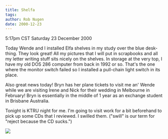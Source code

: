 ```yaml
---
title: Shelfa
tags: 
author: Rob Nugen
date: 2000-12-23
---
```


<title>Elfa shelving in my study</title>
<p class=date>5:17pm CST Saturday 23 December 2000</p>

<p>Today Wende and I installed Elfa shelves in my study over the blue
desk-thing.  They look great!  All my pictures that I will put in
scrapbooks and all my letter writing stuff sits nicely on the
shelves.  In storage at the very top, I have my old DOS 286 computer
from back in 1992 or so.  That's the one where the monitor switch
failed so I installed a pull-chain light switch in its place.</p>

<p>Also great news today!  Bryn has her plane tickets to visit me an'
Wende while we are visiting Irene and Nick for their wedding in
Melbourne in February!  Bryn is essentially in the middle of 1 year
as an exchange student in Brisbane Australia.</p>

<p>Tonight is KTRU night for me.  I'm going to visit work for a bit
beforehand to pick up some CDs that I reviewed.  I swilled them.
("swill" is our term for "reject because the CD sucks.")</p>

<p><img src='/images/rob/wL-ROB.gif'/></p>

